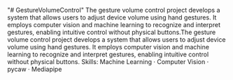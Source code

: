 "# GestureVolumeControl" 
The gesture volume control project develops a system that allows users to adjust device volume using hand gestures. It employs computer vision and machine learning to recognize and interpret gestures, enabling intuitive control without physical buttons.The gesture volume control project develops a system that allows users to adjust device volume using hand gestures. It employs computer vision and machine learning to recognize and interpret gestures, enabling intuitive control without physical buttons.
Skills: Machine Learning · Computer Vision · pycaw · Mediapipe
